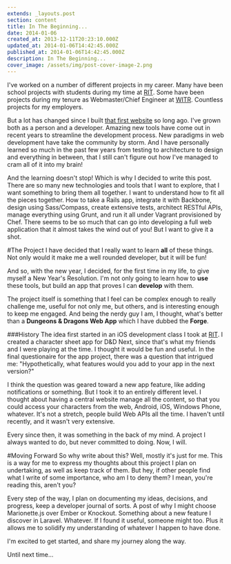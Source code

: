```yaml
---
extends: _layouts.post
section: content
title: In The Beginning...
date: 2014-01-06
created_at: 2013-12-11T20:23:10.000Z
updated_at: 2014-01-06T14:42:45.000Z
published_at: 2014-01-06T14:42:45.000Z
description: In The Beginning...
cover_image: /assets/img/post-cover-image-2.png
---
```


I've worked on a number of different projects in my career. Many have been school projects with students during my time at [RIT](http://www.rit.edu/). Some have been projects during my tenure as Webmaster/Chief Engineer at [WITR](http://witr.rit.edu/). Countless projects for my employers. 

But a lot has changed since I built [that first website](http://witr.rit.edu/) so long ago. I've grown both as a person and a developer. Amazing new tools have come out in recent years to streamline the development process. New paradigms in web development have take the community by storm. And I have personally learned so much in the past few years from testing to architecture to design and everything in between, that I still can't figure out how I've managed to cram all of it into my brain!

And the learning doesn't stop! Which is why I decided to write this post. There are so many new technologies and tools that I want to explore, that I want something to bring them all together. I want to understand how to fit all the pieces together. How to take a Rails app, integrate it with Backbone, design using Sass/Compass, create extensive tests, architect RESTful APIs, manage everything using Grunt, and run it all under Vagrant provisioned by Chef. There seems to be so much that can go into developing a full web application that it almost takes the wind out of you! But I want to give it a shot.

#The Project
I have decided that I really want to learn **all** of these things. Not only would it make me a well rounded developer, but it will be fun!

And so, with the new year, I decided, for the first time in my life, to give myself a New Year's Resolution. I'm not only going to learn how to **use** these tools, but build an app that proves I can **develop** with them.

The project itself is something that I feel can be complex enough to really challenge me, useful for not only me, but others, and is interesting enough to keep me engaged. And being the nerdy guy I am, I thought, what's better than a **Dungeons & Dragons Web App** which I have dubbed the **Forge**. 

###History
The idea first started in an iOS development class I took at [RIT](http://www.rit.edu). I created a character sheet app for D&D Next, since that's what my friends and I were playing at the time. I thought it would be fun and useful. In the final questionaire for the app project, there was a question that intrigued me: "Hypothetically, what features would you add to your app in the next version?" 

I think the question was geared toward a new app feature, like adding notifications or something. But I took it to an entirely different level. I thought about having a central website manage all the content, so that you could access your characters from the web, Android, iOS, Windows Phone, whatever. It's not a stretch, people build Web APIs all the time. I haven't until recently, and it wasn't very extensive. 

Every since then, it was something in the back of my mind. A project I always wanted to do, but never committed to doing. Now, I will.

#Moving Forward
So why write about this? Well, mostly it's just for me. This is a way for me to express my thoughts about this project I plan on undertaking, as well as keep track of them. But hey, if other people find what I write of some importance, who am I to deny them? I mean, you're reading this, aren't you?

Every step of the way, I plan on documenting my ideas, decisions, and progress, keep a developer journal of sorts. A post of why I might choose Marionette.js over Ember or Knockout. Something about a new feature I discover in Laravel. Whatever. If I found it useful, someone might too. Plus it allows me to solidify my understanding of whatever I happen to have done.

I'm excited to get started, and share my journey along the way.

Until next time...
